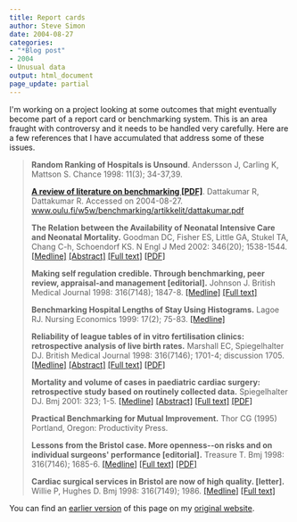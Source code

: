 ```yaml
---
title: Report cards
author: Steve Simon
date: 2004-08-27
categories:
- "*Blog post"
- 2004
- Unusual data
output: html_document
page_update: partial
---
```

I'm working on a project looking at some outcomes that might eventually
become part of a report card or benchmarking system. This is an area
fraught with controversy and it needs to be handled very carefully. Here
are a few references that I have accumulated that address some of these
issues.

> **Random Ranking of Hospitals is Unsound**. Andersson J, Carling K,
> Mattson S. Chance 1998: 11(3); 34-37,39.
>
> **[A review of literature on benchmarking
> \[PDF\]](http://http://www.oulu.fi/w5w/benchmarking/artikkelit/dattakumar.pdf)**.
> Dattakumar R, Dattakumar R. Accessed on 2004-08-27.
> www.oulu.fi/w5w/benchmarking/artikkelit/dattakumar.pdf
>
> **The Relation between the Availability of Neonatal Intensive Care and
> Neonatal Mortality.** Goodman DC, Fisher ES, Little GA, Stukel TA,
> Chang C-h, Schoendorf KS. N Engl J Med 2002: 346(20); 1538-1544.
> [\[Medline\]](http://www.ncbi.nlm.nih.gov/entrez/query.fcgi?cmd=Retrieve&db=PubMed&list_uids=12015393&dopt=Abstract)
> [\[Abstract\]](http://content.nejm.org/cgi/content/abstract/346/20/1538)
> [\[Full text\]](http://content.nejm.org/cgi/content/full/346/20/1538)
> [\[PDF\]](http://content.nejm.org/cgi/reprint/346/20/1538.pdf)
>
> **Making self regulation credible. Through benchmarking, peer review,
> appraisal-and management \[editorial\].** Johnson J. British Medical
> Journal 1998: 316(7148); 1847-8.
> [\[Medline\]](http://www.ncbi.nlm.nih.gov/entrez/query.fcgi?cmd=Retrieve&db=PubMed&list_uids=9632402&dopt=Abstract)
> [\[Full
> text\]](http://bmj.bmjjournals.com/cgi/content/full/316/7148/1847)
>
> **Benchmarking Hospital Lengths of Stay Using Histograms.** Lagoe RJ.
> Nursing Economics 1999: 17(2); 75-83.
> [\[Medline\]](http://www.ncbi.nlm.nih.gov/entrez/query.fcgi?cmd=Retrieve&db=PubMed&list_uids=10410025&dopt=Abstract)
>
> **Reliability of league tables of in vitro fertilisation clinics:
> retrospective analysis of live birth rates.** Marshall EC,
> Spiegelhalter DJ. British Medical Journal 1998: 316(7146); 1701-4;
> discussion 1705.
> [\[Medline\]](http://www.ncbi.nlm.nih.gov/entrez/query.fcgi?cmd=Retrieve&db=PubMed&list_uids=9614016&dopt=Abstract)
> [\[Abstract\]](http://bmj.bmjjournals.com/cgi/content/abstract/316/7146/1701)
> [\[Full
> text\]](http://bmj.bmjjournals.com/cgi/content/full/316/7146/1701)
> [\[PDF\]](http://bmj.bmjjournals.com/cgi/reprint/316/7146/1701.pdf)
>
> **Mortality and volume of cases in paediatric cardiac surgery:
> retrospective study based on routinely collected data.** Spiegelhalter
> DJ. Bmj 2001: 323; 1-5.
> [\[Medline\]](http://www.ncbi.nlm.nih.gov/entrez/query.fcgi?cmd=Retrieve&db=PubMed&list_uids=11823355&dopt=Abstract)
> [\[Abstract\]](http://bmj.bmjjournals.com/cgi/content/abstract/324/7332/261)
> [\[Full
> text\]](http://bmj.bmjjournals.com/cgi/content/full/324/7332/261)
> [\[PDF\]](http://bmj.bmjjournals.com/cgi/reprint/324/7332/261.pdf)
>
> **Practical Benchmarking for Mutual Improvement.** Thor CG (1995)
> Portland, Oregon: Productivity Press.
>
> **Lessons from the Bristol case. More openness\--on risks and on
> individual surgeons' performance \[editorial\].** Treasure T. Bmj
> 1998: 316(7146); 1685-6.
> [\[Medline\]](http://www.ncbi.nlm.nih.gov/entrez/query.fcgi?cmd=Retrieve&db=PubMed&list_uids=9614010&dopt=Abstract)
> [\[Full
> text\]](http://bmj.bmjjournals.com/cgi/content/full/316/7146/1685)
> [\[PDF\]](http://bmj.bmjjournals.com/cgi/reprint/316/7146/1685.pdf)
>
> **Cardiac surgical services in Bristol are now of high quality.
> \[letter\].** Willie P, Hughes D. Bmj 1998: 316(7149); 1986.
> [\[Medline\]](http://www.ncbi.nlm.nih.gov/entrez/query.fcgi?cmd=Retrieve&db=PubMed&list_uids=9641960&dopt=Abstract)
> [\[Full
> text\]](http://bmj.bmjjournals.com/cgi/content/short/316/7149/1986)

You can find an [earlier version](http://www.pmean.com/04/ReportCards.html) of this page on my [original website](http://www.pmean.com/original_site.html).

